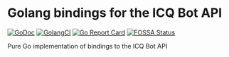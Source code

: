 # Golang bindings for the ICQ Bot API


[![GoDoc](http://img.shields.io/badge/go-documentation-blue.svg?style=flat-square)](https://godoc.org/github.com/bm0/icq-bot-api)
[![GolangCI](https://golangci.com/badges/github.com/golangci/golangci-lint.svg)](https://golangci.com)
[![Go Report Card](https://goreportcard.com/badge/github.com/bm0/icq-bot-api)](https://goreportcard.com/report/github.com/bm0/icq-bot-api)
[![FOSSA Status](https://app.fossa.com/api/projects/git%2Bgithub.com%2Fbm0%2Ficq-bot-api.svg?type=shield)](https://app.fossa.com/projects/git%2Bgithub.com%2Fbm0%2Ficq-bot-api?ref=badge_shield)

Pure Go implementation of bindings to the ICQ Bot API